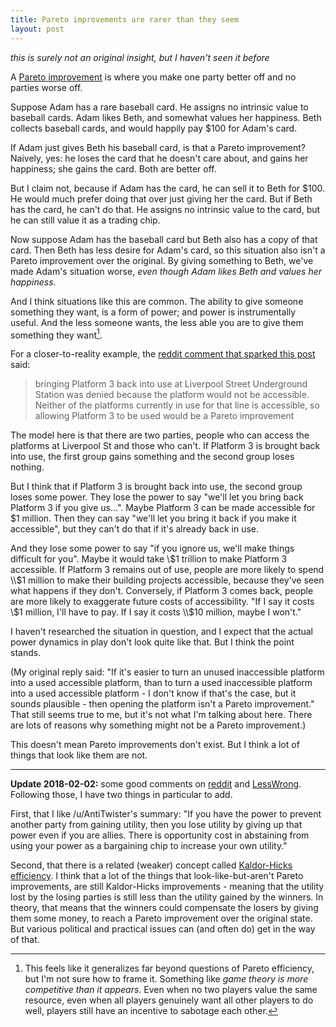 ```yaml
---
title: Pareto improvements are rarer than they seem
layout: post
---
```

*this is surely not an original insight, but I haven't seen it before*

A [Pareto improvement](https://en.wikipedia.org/wiki/Pareto_efficiency) is where you make one party better off and no parties worse off.

Suppose Adam has a rare baseball card. He assigns no intrinsic value to baseball cards. Adam likes Beth, and somewhat values her happiness. Beth collects baseball cards, and would happily pay $100 for Adam's card.

If Adam just gives Beth his baseball card, is that a Pareto improvement? Naively, yes: he loses the card that he doesn't care about, and gains her happiness; she gains the card. Both are better off.

But I claim not, because if Adam has the card, he can sell it to Beth for $100. He would much prefer doing that over just giving her the card. But if Beth has the card, he can't do that. He assigns no intrinsic value to the card, but he can still value it as a trading chip.

Now suppose Adam has the baseball card but Beth also has a copy of that card. Then Beth has less desire for Adam's card, so this situation also isn't a Pareto improvement over the original. By giving something to Beth, we've made Adam's situation worse, *even though Adam likes Beth and values her happiness*.

And I think situations like this are common. The ability to give someone something they want, is a form of power; and power is instrumentally useful. And the less someone wants, the less able you are to give them something they want[^generalize].

[^generalize]: This feels like it generalizes far beyond questions of Pareto efficiency, but I'm not sure how to frame it. Something like *game theory is more competitive than it appears*. Even when no two players value the same resource, even when all players genuinely want all other players to do well, players still have an incentive to sabotage each other.

For a closer-to-reality example, the [reddit comment that sparked this post](https://www.reddit.com/r/slatestarcodex/comments/7su7yl/conflict_vs_mistake/dt7ryil/?context=3) said:

> bringing Platform 3 back into use at Liverpool Street Underground Station was denied because the platform would not be accessible. Neither of the platforms currently in use for that line is accessible, so allowing Platform 3 to be used would be a Pareto improvement

The model here is that there are two parties, people who can access the platforms at Liverpool St and those who can't. If Platform 3 is brought back into use, the first group gains something and the second group loses nothing.

But I think that if Platform 3 is brought back into use, the second group loses some power. They lose the power to say "we'll let you bring back Platform 3 if you give us...". Maybe Platform 3 can be made accessible for $1 million. Then they can say "we'll let you bring it back if you make it accessible", but they can't do that if it's already back in use.

And they lose some power to say "if you ignore us, we'll make things difficult for you". Maybe it would take \\$1 trillion to make Platform 3 accessible. If Platform 3 remains out of use, people are more likely to spend \\$1 million to make their building projects accessible, because they've seen what happens if they don't. Conversely, if Platform 3 comes back, people are more likely to exaggerate future costs of accessibility. "If I say it costs \\$1 million, I'll have to pay. If I say it costs \\$10 million, maybe I won't."

I haven't researched the situation in question, and I expect that the actual power dynamics in play don't look quite like that. But I think the point stands.

(My original reply said: "If it's easier to turn an unused inaccessible platform into a used accessible platform, than to turn a used inaccessible platform into a used accessible platform - I don't know if that's the case, but it sounds plausible - then opening the platform isn't a Pareto improvement." That still seems true to me, but it's not what I'm talking about here. There are lots of reasons why something might not be a Pareto improvement.)

This doesn't mean Pareto improvements don't exist. But I think a lot of things that look like them are not.

---

**Update 2018-02-02:** some good comments on [reddit](https://www.reddit.com/r/slatestarcodex/comments/7tfxen/pareto_improvements_are_rarer_than_they_seem/) and [LessWrong](https://www.lesserwrong.com/posts/5AQBNwDoKW5YXDbvc/pareto-improvements-are-rarer-than-they-seem). Following those, I have two things in particular to add.

First, that I like /u/AntiTwister's summary: "If you have the power to prevent another party from gaining utility, then you lose utility by giving up that power even if you are allies. There is opportunity cost in abstaining from using your power as a bargaining chip to increase your own utility."

Second, that there is a related (weaker) concept called [Kaldor-Hicks efficiency](https://en.wikipedia.org/wiki/Kaldor%E2%80%93Hicks_efficiency). I think that a lot of the things that look-like-but-aren't Pareto improvements, are still Kaldor-Hicks improvements - meaning that the utility lost by the losing parties is still less than the utility gained by the winners. In theory, that means that the winners could compensate the losers by giving them some money, to reach a Pareto improvement over the original state. But various political and practical issues can (and often do) get in the way of that.
